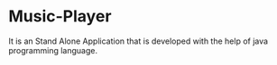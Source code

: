 # Music-Player
It is an Stand Alone Application that is developed with the help of java programming language.
